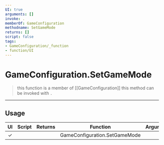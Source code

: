 ```yaml
---
UI: true
arguments: []
invoke: .
memberOf: GameConfiguration
methodname: SetGameMode
returns: []
script: false
tags:
- GameConfiguration/_function
- function/UI
---
```

# GameConfiguration.SetGameMode
> this function is a member of [[GameConfiguration]]
> this method can be invoked with `.`
-----
## Usage
|  UI | Script | Returns | Function | Arguments |
|:---:|:------:|-------:|:--------:|:---------|
|✓| ||GameConfiguration.SetGameMode||
